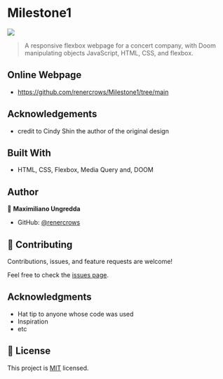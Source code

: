 # Milestone1

![](https://img.shields.io/badge/Microverse-blueviolet)

> A responsive flexbox webpage for a concert company, with Doom manipulating objects JavaScript, HTML, CSS, and flexbox.

## Online Webpage
- https://github.com/renercrows/Milestone1/tree/main

## Acknowledgements
-  credit to Cindy Shin the author of the original design

## Built With

- HTML, CSS, Flexbox, Media Query and, DOOM

## Author

👤 **Maximiliano Ungredda**

- GitHub: [@renercrows](https://github.com/renercrows)


## 🤝 Contributing

Contributions, issues, and feature requests are welcome!

Feel free to check the [issues page](../../issues/).

## Acknowledgments

- Hat tip to anyone whose code was used
- Inspiration
- etc

## 📝 License

This project is [MIT](./MIT.md) licensed.

